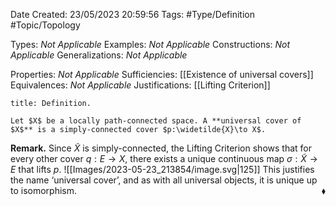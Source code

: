 <div class="topSpace"></div>

Date Created: 23/05/2023 20:59:56
Tags: #Type/Definition #Topic/Topology

Types: _Not Applicable_
Examples: _Not Applicable_
Constructions: _Not Applicable_
Generalizations: _Not Applicable_

Properties: _Not Applicable_
Sufficiencies: [[Existence of universal covers]]
Equivalences: _Not Applicable_
Justifications: [[Lifting Criterion]]

``` ad-Definition
title: Definition.

Let $X$ be a locally path-connected space. A **universal cover of $X$** is a simply-connected cover $p:\widetilde{X}\to X$.

```

**Remark.** Since $\widetilde{X}$ is simply-connected, the Lifting Criterion shows that for every other cover $q:E\to X$, there exists a unique continuous map $\sigma:\widetilde{X}\to E$ that lifts $p$.
![[Images/2023-05-23_213854/image.svg|125]] This justifies the name $\textrm{`}$universal cover$\textrm{'}$, and as with all universal objects, it is unique up to isomorphism.<span style="float:right;">$\blacklozenge$</span>
